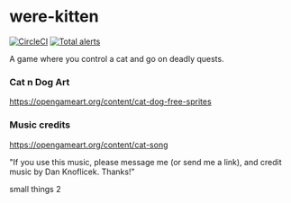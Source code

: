 # were-kitten
[![CircleCI](https://circleci.com/gh/Jett59/werekitten.svg?style=shield)](https://circleci.com/gh/Jett59/werekitten)
[![Total alerts](https://img.shields.io/lgtm/alerts/g/Jett59/werekitten.svg?logo=lgtm&logoWidth=18)](https://lgtm.com/projects/g/Jett59/werekitten/alerts/)

A game where you control a cat and go on deadly quests.

### Cat n Dog Art
https://opengameart.org/content/cat-dog-free-sprites

### Music credits
https://opengameart.org/content/cat-song

"If you use this music, please message me (or send me a link), and credit music by Dan Knoflicek. Thanks!"

small things 2